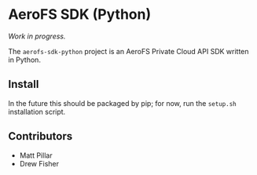 # AeroFS SDK (Python)

*Work in progress.*

The `aerofs-sdk-python` project is an AeroFS Private Cloud API SDK written in
Python.

## Install

In the future this should be packaged by pip; for now, run the `setup.sh`
installation script.

## Contributors

* Matt Pillar
* Drew Fisher
